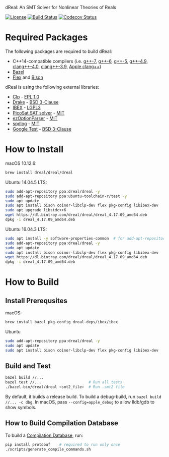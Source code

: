 dReal: An SMT Solver for Nonlinear Theories of Reals

[![License](https://img.shields.io/badge/License-Apache%202.0-blue.svg)](https://opensource.org/licenses/Apache-2.0)
[![Build Status](https://travis-ci.org/dreal/dreal4.svg?branch=master)](https://travis-ci.org/dreal/dreal4)
[![Codecov Status](https://img.shields.io/codecov/c/github/dreal/dreal4.svg)](https://codecov.io/gh/dreal/dreal4)

Required Packages
=================

The following packages are required to build dReal:

 - C++14-compatible compilers (i.e.
   [g++-7](https://gcc.gnu.org/gcc-7),
   [g++-6](https://gcc.gnu.org/gcc-6),
   [g++-5](https://gcc.gnu.org/gcc-5),
   [g++-4.9](https://gcc.gnu.org/gcc-4.9),
   [clang++-4.0](http://releases.llvm.org/4.0.0/tools/clang/docs),
   [clang++-3.9](http://releases.llvm.org/3.9.0/tools/clang/docs),
   [Apple clang++](https://developer.apple.com/library/content/documentation/CompilerTools/Conceptual/LLVMCompilerOverview/index.html))
 - [Bazel](https://bazel.build)
 - [Flex](https://www.gnu.org/software/flex) and [Bison](https://www.gnu.org/software/bison)

dReal is using the following external libraries:

 - [Clp](https://projects.coin-or.org/Clp) - [EPL 1.0](https://opensource.org/licenses/eclipse-1.0)
 - [Drake](http://drake.mit.edu) - [BSD 3-Clause](https://raw.githubusercontent.com/RobotLocomotion/drake/master/LICENSE.TXT)
 - [IBEX](https://github.com/ibex-team/ibex-lib) - [LGPL3](https://raw.githubusercontent.com/ibex-team/ibex-lib/master/LICENSE)
 - [PicoSat SAT solver](http://fmv.jku.at/picosat) - [MIT](http://fmv.jku.at/picosat/LICENSE)
 - [ezOptionParser](http://ezoptionparser.sourceforge.net) - [MIT](https://raw.githubusercontent.com/dreal-deps/ezoptionparser/master/MIT-LICENSE)
 - [spdlog](https://github.com/gabime/spdlog) - [MIT](https://raw.githubusercontent.com/gabime/spdlog/master/LICENSE)
 - [Google Test](https://github.com/google/googletest) - [BSD 3-Clause](https://raw.githubusercontent.com/google/googletest/master/googletest/LICENSE)

How to Install
==============

macOS 10.12.6:

```bash
brew install dreal/dreal/dreal
```

Ubuntu 14.04.5 LTS:
```bash
sudo add-apt-repository ppa:dreal/dreal -y
sudo add-apt-repository ppa:ubuntu-toolchain-r/test -y
sudo apt update
sudo apt install bison coinor-libclp-dev flex pkg-config libibex-dev
sudo apt upgrade libstdc++6
wget https://dl.bintray.com/dreal/dreal/dreal_4.17.09_amd64.deb
dpkg -i dreal_4.17.09_amd64.deb
```

Ubuntu 16.04.3 LTS:
```bash
sudo apt install -y software-properties-common  # for add-apt-repository
sudo add-apt-repository ppa:dreal/dreal -y
sudo apt update
sudo apt install bison coinor-libclp-dev flex pkg-config libibex-dev
wget https://dl.bintray.com/dreal/dreal/dreal_4.17.09_amd64.deb
dpkg -i dreal_4.17.09_amd64.deb
```

How to Build
============

Install Prerequsites
--------------------

macOS:

```bash
brew install bazel pkg-config dreal-deps/ibex/ibex
```

Ubuntu

```bash
sudo add-apt-repository ppa:dreal/dreal -y
sudo apt update
sudo apt install bison coinor-libclp-dev flex pkg-config libibex-dev
```

Build and Test
--------------

```bash
bazel build //...
bazel test //...                     # Run all tests
./bazel-bin/dreal/dreal <smt2_file>  # Run .smt2 file
```

By default, it builds a release build. To build a debug-build, run
`bazel build //... -c dbg`. In macOS, pass `--config=apple_debug` to
allow lldb/gdb to show symbols.


How to Build Compilation Database
-----------------------------------

To build a [Compilation
Database](https://clang.llvm.org/docs/JSONCompilationDatabase.html),
run:

```bash
pip install protobuf    # required to run only once
./scripts/generate_compile_commands.sh
```
